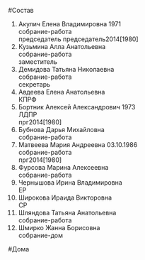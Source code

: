 #Состав  
1. Акулич Елена Владимировна 1971  
    собрание-работа  
    председатель председатель2014[1980]  
2. Кузьмина Алла Анатольевна  
    собрание-работа  
    заместитель  
3. Демидова Татьяна Николаевна  
    собрание-работа  
    секретарь  
4. Авдеева Елена Анатольевна  
    КПРФ  
5. Бортник Алексей Александрович 1973  
    ЛДПР  
    прг2014[1980]  
6. Бубнова Дарья Михайловна  
    собрание-работа  
7. Матвеева Мария Андреевна 03.10.1986  
    собрание-работа  
    прг2014[1980]  
8. Фурсова Марина Алексеевна  
    собрание-работа  
9. Чернышова Ирина Владимировна  
    ЕР  
10. Широкова Ираида Викторовна  
    СР  
11. Шляндова Татьяна Анатольевна  
    собрание-работа  
12. Шмирко Жанна Борисовна  
    собрание-дом  
  
#Дома  
